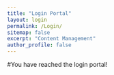 ```yaml
---
title: "Login Portal"
layout: login
permalink: /Login/
sitemap: false
excerpt: "Content Management"
author_profile: false
---
```

#You have reached the login portal!
